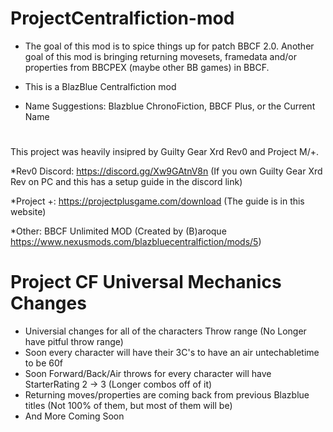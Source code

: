# ProjectCentralfiction-mod
* The goal of this mod is to spice things up for patch BBCF 2.0. Another goal of this mod is bringing returning movesets, framedata and/or properties from BBCPEX (maybe other BB games) in BBCF.
* This is a BlazBlue Centralfiction mod

* Name Suggestions: Blazblue ChronoFiction, BBCF Plus, or the Current Name  

# 
This project was heavily insipred by Guilty Gear Xrd Rev0 and Project M/+.

*Rev0 Discord: https://discord.gg/Xw9GAtnV8n (If you own Guilty Gear Xrd Rev on PC and this has a setup guide in the discord link)

*Project +: https://projectplusgame.com/download (The guide is in this website)

*Other: BBCF Unlimited MOD (Created by (B)aroque https://www.nexusmods.com/blazbluecentralfiction/mods/5)

# Project CF Universal Mechanics Changes
* Universial changes for all of the characters Throw range (No Longer have pitful throw range)
* Soon every character will have their 3C's to have an air untechabletime to be 60f
* Soon Forward/Back/Air throws for every character will have StarterRating 2 -> 3 (Longer combos off of it)
* Returning moves/properties are coming back from previous Blazblue titles (Not 100% of them, but most of them will be)
* And More Coming Soon

